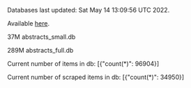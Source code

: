 Databases last updated: Sat May 14 13:09:56 UTC 2022. 

Available [here](https://github.com/cbeauhilton/ash-db/releases).


37M	abstracts_small.db

289M	abstracts_full.db

Current number of items in db:
[{"count(*)": 96904}]

Current number of scraped items in db:
[{"count(*)": 34950}]
